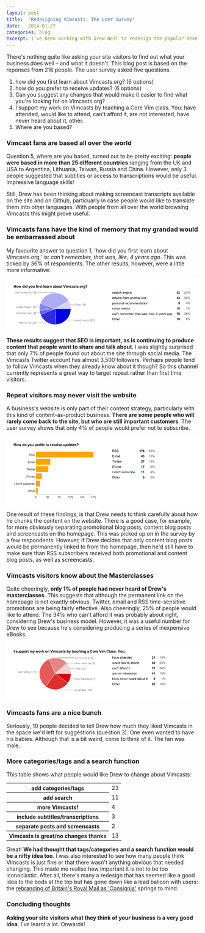 ```yaml
---
layout: post
title:  "Redesigning Vimcasts: The User Survey"
date:   2014-01-27 
categories: blog
excerpt: I've been working with Drew Neil to redesign the popular developers' site, Vimcasts. I've had a few thoughts about what might make the site more user-friendly and more supportive of Drew's current business goals. However, there's nothing quite like asking your site visitors to find out what your content does well – and what it doesn't. Read on to find out what Vimcast fans said about the site.
---
```


<p>There's nothing quite like asking your site visitors to find out what your business does well – and what it doesn't. This blog post is based on the reponses from 216 people. The user survey asked five questions. <p/>

<ol>
	<li>how did you first learn about Vimcasts.org? (6 options)</li>
	<li>how do you prefer to receive updates? (6 options)</li>
	<li>Can you suggest any changes that would make it easier to find what you're looking for on Vimcasts.org?</li>
	<li>I support my work on Vimcasts by teaching a Core Vim class. You: have attended, would like to attend, can't afford it, are not interested, have never heard about it, other.</li>
	<li>Where are you based?</li>
</ol>	

<h3>Vimcast fans are based all over the world</h3>
<p>Question 5, where are you based, turned out to be pretty exciting: <b>people were based in more than 25 different countries</b> ranging from the UK and USA to Argentina, Lithuania, Taiwan, Russia and China. However, only 3 people suggested that subtitles or access to transcriptions would be useful. Impressive language skills!</p> 

<p>Still, Drew has been thinking about making screencast transcripts available on the site and on Github, particuarly in case people would like to translate them into other languages. With people from all over the world browsing Vimcasts this might prove useful.</p>

<h3>Vimcasts fans have the kind of memory that my grandad would be embarrassed about</h3>

<p>My favourite answer to question 1, 'how did you first learn about Vimcasts.org,' is: <i>can't remember, that was, like, 4 years ago</i>. This was ticked by 36% of respondents. The other results, however, were a little more informative:</p>
<img class="Vimcasts_survey_1" src="/images/Vimcasts_survey_1.png" alt="pie-chart showing how users first learnt about Vimcasts">

<p><b>These results suggest that <abbrev title="search-engine optimisation">SEO</abbrev> is important, as is continuing to produce content that people want to share and talk about</b>. I was slightly surprised that only 7% of people found out about the site through social media. The Vimcasts Twitter account has almost 3,500 followers. Perhaps people tend to follow Vimcasts when they already know about it though? So this channel currently represents a great way to target repeat rather than first time visitors.</p> 

<h3>Repeat visitors may never visit the website</h3>

<p>A business's website is only part of their content strategy, particularly with this kind of content-as-product business. <b>There are some people who will rarely come back to the site, but who are still important customers</b>. The user survey shows that only 4% of people would prefer not to subscribe.</p> 
<img class="Vimcasts_survey_2" src="/images/Vimcasts_survey_2.jpg" alt="pie-chart showing how users subscribe to Vimcasts">

<p>One result of these findings, is that Drew needs to think carefully about how he chunks the content on the website. There is a good case, for example, for more obviously separating promotional blog posts, content blog posts and screencasts on the homepage. This was picked up on in the survey by a few respondents. However, if Drew decides that only content blog posts would be permanently linked to from the homepage, then he'd still have to make sure than RSS subscribers received both promotional and content blog posts, as well as screencasts.</p>

<h3>Vimcasts visitors know about the Masterclasses</h3>

<p>Quite cheeringly, <b>only 1% of people had never heard of Drew's masterclasses</b>. This suggests that although the permanent link on the homepage is not exactly obvious, Twitter, email and RSS time-sensitive promotions are being fairly effective. Also cheeringly, 25% of people would like to attend. The 34% who can't afford it was probably about right, considering Drew's business model. However, it was a useful number for Drew to see because he's considering producing a series of inexpensive eBooks.</p> 
<img class="Vimcasts_survey_3" src="/images/Vimcasts_survey_3.jpg" alt="pie-chart showing what users know about the Vimcast masterclasses">


<h3>Vimcasts fans are a nice bunch</h3>

<p>Seriously, 10 people decided to tell Drew how much they liked Vimcasts in the space we'd left for suggestions (question 3). One even wanted to have his babies. Although that is a bit weird, come to think of it. The fan was male.</p>

<h3>More categories/tags and a search function</h3>
<p>This table shows what people would like Drew to change about Vimcasts:</p>

<table>
	<tbody>
		<tr>
			<th>add categories/tags</th>
			<td>23</td>
		</tr>
		<tr>
			<th>add search</th>
			<td>11</td>
		</tr>		
		<tr>	
			<th>more Vimcasts!</th>
			<td>4</td>
		</tr>	
		<tr>	
			<th>include subtitles/transcriptions</th>
			<td>3</td>
		</tr>	
		<tr>	
			<th>separate posts and screencasts</th>
			<td>2</td>
		</tr>	
		<tr>	
			<th>Vimcasts is great/no changes thanks</th>
			<td>13</td>
		</tr>
	</tbody>
</table>	

<p>Great! <b>We had thought that tags/categories and a search function would be a nifty idea too</b>. I was also interested to see how many people think Vimcasts is just fine or that there wasn't anything obvious that needed changing. This made me realise how important it is not to be too iconoclastic. After all, there's many a redesign that has seemed like a good idea to the bods at the top but has gone down like a lead balloon with users: the <a href="http://news.bbc.co.uk/1/hi/business/2002480.stm"> rebranding of Britain's Royal Mail as 'Consignia'</a> springs to mind.</p>

<h3>Concluding thoughts</h3>
<p><b>Asking your site visitors what they think of your business is a very good idea</b>. I've learnt a lot. Onwards!</p>





